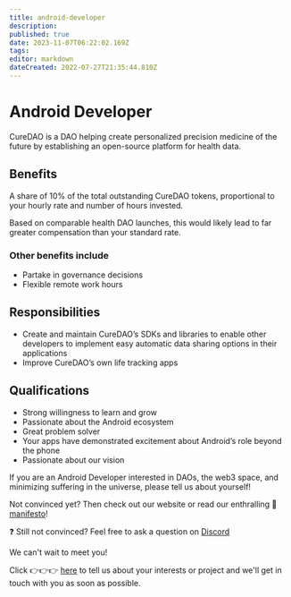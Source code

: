 ```yaml
---
title: android-developer
description: 
published: true
date: 2023-11-07T06:22:02.169Z
tags: 
editor: markdown
dateCreated: 2022-07-27T21:35:44.810Z
---
```


# Android Developer

CureDAO is a DAO helping create personalized precision medicine of the future by establishing an open-source platform for health data.

## Benefits

A share of 10% of the total outstanding CureDAO tokens, proportional to your hourly rate and number of hours invested.

Based on comparable health DAO launches, this would likely lead to far greater compensation than your standard rate.

### Other benefits include
- Partake in governance decisions
- Flexible remote work hours 

## Responsibilities
- Create and maintain CureDAO’s SDKs and libraries to enable other developers to implement easy automatic data sharing options in their applications
- Improve CureDAO’s own life tracking apps

## Qualifications
- Strong willingness to learn and grow
- Passionate about the Android ecosystem
- Great problem solver
- Your apps have demonstrated excitement about Android’s role beyond the phone
- Passionate about our vision

If you are an Android Developer interested in DAOs, the web3 space, and minimizing suffering in the universe, please tell us about yourself!

Not convinced yet? Then check out our website or read our enthralling 📜 [manifesto](https://wiki.curedao.org/)!

❓ Still not convinced? Feel free to ask a question on [Discord](https://discord.com/invite/WtnzBuVkXa!)

We can't wait to meet you!

Click 👉👉👉 [here](https://www.curedao.org/join-us) to tell us about your interests or project and we'll get in touch with you as soon as possible.
